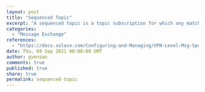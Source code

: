 ```yaml
---
layout: post
title: "Sequenced Topic"
excerpt: "A sequenced topic is a topic subscription for which any matching messages received on the Message VPN are assigned a sequence number that is monotonically increased by a value of one per message."
categories:
  - "Message Exchange"
references:
  - "https://docs.solace.com/Configuring-and-Managing/VPN-Level-Msg-Spool-Config.htm"
date: Thu, 09 Sep 2021 00:00:00 GMT
author: gvensan
comments: true
published: true
share: true
permalink: sequenced-topic
---
```

